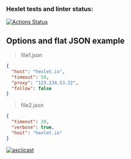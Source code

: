 ### Hexlet tests and linter status:
[![Actions Status](https://github.com/f4hr/frontend-project-lvl2/workflows/hexlet-check/badge.svg)](https://github.com/f4hr/frontend-project-lvl2/actions)

## Options and flat JSON example

> file1.json

```json
{
  "host": "hexlet.io",
  "timeout": 50,
  "proxy": "123.234.53.22",
  "follow": false
}
```

> file2.json

```json
{
  "timeout": 20,
  "verbose": true,
  "host": "hexlet.io"
}
```
[![asciicast](https://asciinema.org/a/9pUWJtPxXaaNGnCmtECoDQuom.svg)](https://asciinema.org/a/9pUWJtPxXaaNGnCmtECoDQuom)
